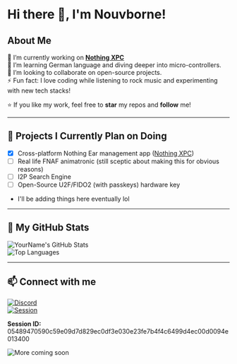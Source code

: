 # Hi there 👋, I'm Nouvborne!

## About Me

🔭 I’m currently working on **[Nothing XPC](https://github.com/nouvborne/nothing-xpc)**  
🌱 I’m learning German language and diving deeper into micro-controllers.  
👯 I’m looking to collaborate on open-source projects.  
⚡ Fun fact: I love coding while listening to rock music and experimenting with new tech stacks!  

⭐️ If you like my work, feel free to **star** my repos and **follow** me!

---

## 📅 Projects I Currently Plan on Doing

- [x] Cross-platform Nothing Ear management app ([Nothing XPC](https://github.com/nouvborne/nothing-xpc))  
- [ ] Real life FNAF animatronic (still sceptic about making this for obvious reasons)  
- [ ] I2P Search Engine  
- [ ] Open-Source U2F/FIDO2 (with passkeys) hardware key  
- I'll be adding things here eventually lol   

---

## 🚀 My GitHub Stats

![YourName's GitHub Stats](https://github-readme-stats.vercel.app/api?username=nouvborne&show_icons=true&count_private=true&theme=radical)  
![Top Languages](https://github-readme-stats.vercel.app/api/top-langs/?username=nouvborne&layout=compact&theme=radical)

---

## 📫 Connect with me

[![Discord](https://img.shields.io/badge/Nouvborne-0A66C2?logo=discord&style=for-the-badge&logoColor=white)](https://discord.com/users/1385778737819156662)  
[![Session](https://img.shields.io/badge/Session-1DA1F2?logo=session&style=for-the-badge&logoColor=white)](https://getsession.org)  

**Session ID:**  
05489470590c59e09d7d829ec0df3e030e23fe7b4f4c6499d4ec00d0094e013400


![More coming soon](https://img.shields.io/badge/More_coming_soon-0A66C2?logo=none&style=for-the-badge&logoColor=white)

